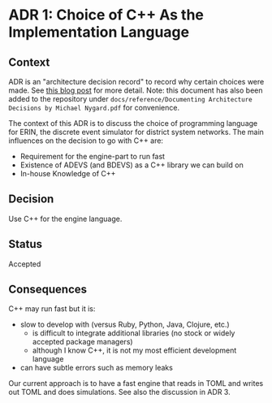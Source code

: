# ADR 1: Choice of C++ As the Implementation Language

## Context

ADR is an "architecture decision record" to record why certain choices were made.
See [this blog post](http://thinkrelevance.com/blog/2011/11/15/documenting-architecture-decisions) for more detail.
Note: this document has also been added to the repository under `docs/reference/Documenting Architecture Decisions by Michael Nygard.pdf` for convenience.

The context of this ADR is to discuss the choice of programming language for ERIN, the discrete event simulator for district system networks.
The main influences on the decision to go with C++ are:

- Requirement for the engine-part to run fast
- Existence of ADEVS (and BDEVS) as a C++ library we can build on
- In-house Knowledge of C++

## Decision

Use C++ for the engine language.


## Status

Accepted


## Consequences

C++ may run fast but it is:

- slow to develop with (versus Ruby, Python, Java, Clojure, etc.)
    - is difficult to integrate additional libraries (no stock or widely accepted package managers)
    - although I know C++, it is not my most efficient development language
- can have subtle errors such as memory leaks

Our current approach is to have a fast engine that reads in TOML and writes out TOML and does simulations.
See also the discussion in ADR 3.

